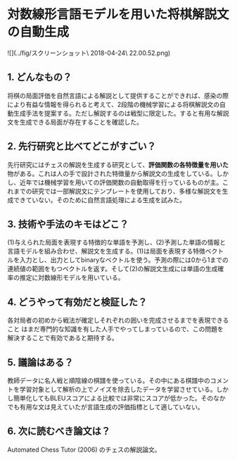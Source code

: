 # 対数線形言語モデルを用いた将棋解説文の自動生成

![](../fig/スクリーンショット\ 2018-04-24\ 22.00.52.png)

## 1. どんなもの？
将棋の局面評価を自然言語による解説として提供することができれば、感染の際により有益な情報を得られると考えて、2段階の機械学習による将棋解説文の自動生成手法を提案する。ただし解説するのは戦型に限定した。すると有用な解説文を生成できる局面が存在することを確認した。

## 2. 先行研究と比べてどこがすごい？
先行研究にはチェスの解説を生成する研究として、**評価関数の各特徴量を用いた**物がある。これは人の手で設計された特徴量から解説文の生成をしている。しかし、近年では機械学習を用いての評価関数の自動取得を行っているものが主。これまでの研究では一部解説文にテンプレートを使用しており、多様な解説文を生成できていない。そのために自然言語処理による生成を試みた。

## 3. 技術や手法のキモはどこ？
(1)与えられた局面を表現する特徴的な単語を予測し、(2)予測した単語の情報と言語モデルを組み合わせ、解説文を生成する。(1)は局面を表現する特徴ベクトルを入力とし、出力としてbinaryなベクトルを使う。予測の際には0から1までの連続値の範囲をもつベクトルを返す。そして(2)の解説文生成には単語の生成確率の推定に対数線形モデルを用いている。

## 4. どうやって有効だと検証した？
各対局者の初めから戦法が確定しそれぞれの囲いを完成させるまでを表現できること
はまだ専門的な知識を有した人手でやってしまっているので、この問題を解決することで有効であると期待する。

## 5. 議論はある？
教師データに名人戦と順陰線の棋譜を使っている。その中にある棋譜中のコメントを学習対象として解析の上でノイズを除去したデータを学習させている。しかし簡単化してもBLEUスコアによる比較では非常にスコアが低かった。そのなかでも有用な文は見えていたが言語生成の評価指標として適していない。

## 6. 次に読むべき論文は？
Automated Chess Tutor (2006) のチェスの解説論文。

